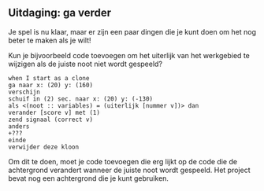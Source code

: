 ## Uitdaging: ga verder

Je spel is nu klaar, maar er zijn een paar dingen die je kunt doen om het nog beter te maken als je wilt!

Kun je bijvoorbeeld code toevoegen om het uiterlijk van het werkgebied te wijzigen als de juiste noot niet wordt gespeeld?

```blocks3
when I start as a clone
ga naar x: (20) y: (160)
verschijn
schuif in (2) sec. naar x: (20) y: (-130)
als <(noot :: variables) = (uiterlijk [nummer v])> dan
verander [score v] met (1)
zend signaal (correct v)
anders
+???
einde
verwijder deze kloon
```

Om dit te doen, moet je code toevoegen die erg lijkt op de code die de achtergrond verandert wanneer de juiste noot wordt gespeeld. Het project bevat nog een achtergrond die je kunt gebruiken.